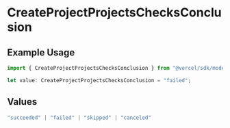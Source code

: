 # CreateProjectProjectsChecksConclusion

## Example Usage

```typescript
import { CreateProjectProjectsChecksConclusion } from "@vercel/sdk/models/operations/createproject.js";

let value: CreateProjectProjectsChecksConclusion = "failed";
```

## Values

```typescript
"succeeded" | "failed" | "skipped" | "canceled"
```